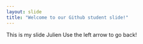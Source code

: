 ```yaml
---
layout: slide
title: "Welcome to our Github student slide!"
---
```

This is my slide Julien
Use the left arrow to go back!
